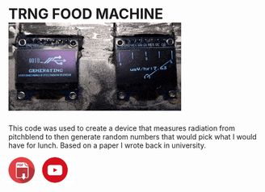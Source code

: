# TRNG FOOD MACHINE <br> <img src="https://raw.githubusercontent.com/henry9836/repo-readme-resources/main/img/trng.gif"></img>
This code was used to create a device that measures radiation from pitchblend to then generate random numbers that would pick what I would have for lunch. Based on a paper I wrote back in university.

<a href="https://github.com/henry9836/RNG-VENTURE/blob/master/Doc/Exploring_For_An_Improved_Methodology_Forgenerating_random_numbers_in_regards_to_price_performance__security_and_implementation_difficulty.pdf" target="_blank"><img src="https://raw.githubusercontent.com/henry9836/repo-readme-resources/main/img/PDF-Circle.png" width="52vh" height="52vh"></a>
<a href="https://www.youtube.com/channel/UCdaILXjGeEoBjOC0pGRsLFA" target="_blank"><img src="https://raw.githubusercontent.com/henry9836/repo-readme-resources/main/img/YouTube-Circle.png" width="auto" height="53vh"></a>
